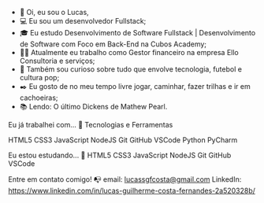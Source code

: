 - 👋 Oi, eu sou o Lucas,
- 💻 Eu sou um desenvolvedor Fullstack;
- 🎓 Eu estudo Desenvolvimento de Software Fullstack | Desenvolvimento de Software com Foco em Back-End na Cubos Academy;
- 👩‍💻 Atualmente eu trabalho como Gestor financeiro na empresa Ello Consultoria e serviços;
- 🔎 Também sou curioso sobre tudo que envolve tecnologia, futebol e cultura pop;
- ✒️ Eu gosto de no meu tempo livre jogar, caminhar, fazer trilhas e ir em cachoeiras;
- 📚 Lendo: O último Dickens de Mathew Pearl.

Eu já trabalhei com... 🔧
Tecnologias e Ferramentas

HTML5 CSS3 JavaScript NodeJS Git GitHub VSCode Python PyCharm

Eu estou estudando... 🧩
HTML5 CSS3 JavaScript NodeJS Git GitHub VSCode

Entre em contato comigo! 📭
email: lucassgfcosta@gmail.com
LinkedIn: https://www.linkedin.com/in/lucas-guilherme-costa-fernandes-2a520328b/

